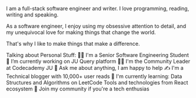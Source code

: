 I am a full-stack software engineer and writer. I love programming, reading, writing and speaking.

As a software engineer, I enjoy using my obsessive attention to detail, and my unequivocal love for making things that change the world.

That's why I like to make things that make a difference.


Talking about Personal Stuff:
👨‍🎓 I'm a Senior Software Engineering Student
🔭 I’m currently working on JU Query platform
👨‍🏫 I'm the Community Leader at Codecademy JU
💬 Ask me about anything, I am happy to help
✍ I'm a Technical blogger with 10,000+ user reads
🌱 I'm currently learning:
Data Structures and Algorithms on LeetCode
Tools and technologies from React ecosystem
👯 Join my community if you're a tech enthusias
